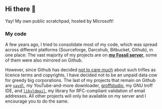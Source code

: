 ## Hi there 👋

Yay! My own public scratchpad, hosted by Microsoft!

### My code

A few years ago, I tried to consolidate most of my code, which was spread across different platforms (Sourceforge, Darcshub, Bitbucket, Github), in one place: The vast majority of my projects are on [**my Fossil server**](https://code.rosaelefanten.org), some of them were also mirrored on Github.

However, since Github has decided [not to care much](https://www.theregister.com/2023/06/09/github_copilot_lawsuit/) about such trifles as licence terms and copyrights, I have decided not to be an unpaid data cow for greedy big corporations. The last of my projects that remain on Github are [`yaydl`](https://github.com/dertuxmalwieder/yaydl), my YouTube-and-more downloader, [groffstudio](https://github.com/dertuxmalwieder/groffstudio), my GNU troff IDE, and [`libvldmail`](https://github.com/dertuxmalwieder/libvldmail), my library for RFC-compliant validation of email addresses. All other projects will only be available on my server and I encourage you to do the same.
